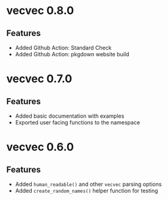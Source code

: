 # vecvec 0.8.0

## Features

- Added Github Action: Standard Check
- Added Github Action: pkgdown website build

# vecvec 0.7.0

## Features

- Added basic documentation with examples
- Exported user facing functions to the namespace

# vecvec 0.6.0

## Features

- Added `human_readable()` and other `vecvec` parsing options
- Added `create_random_names()` helper function for testing
